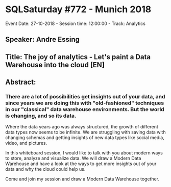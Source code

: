 # SQLSaturday #772 - Munich 2018
Event Date: 27-10-2018 - Session time: 12:00:00 - Track: Analytics
## Speaker: Andre Essing
## Title: The joy of analytics - Let's paint a Data Warehouse into the cloud [EN]
## Abstract:
### There are a lot of possibilities get insights out of your data, and since years we are doing this with "old-fashioned" techniques in our "classical" data warehouse environments. But the world is changing, and so its data.
Where the data years ago was always structured, the growth of different data types now seems to be infinite. We are struggling with saving data with changing schemas and getting insights of new data types like social media, video, and pictures.

In this whiteboard session, I would like to talk with you about modern ways to store, analyze and visualize data. We will draw a Modern Data Warehouse and have a look at the ways to get more insights out of your data and why the cloud could help us.

Come and join my session and draw a Modern Data Warehouse together.

